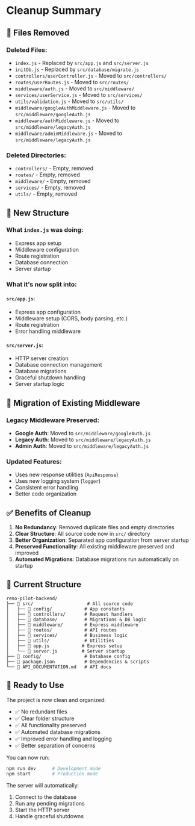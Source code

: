 # Cleanup Summary

## 🧹 Files Removed

### Deleted Files:
- `index.js` - Replaced by `src/app.js` and `src/server.js`
- `initDb.js` - Replaced by `src/database/migrate.js`
- `controllers/userController.js` - Moved to `src/controllers/`
- `routes/userRoutes.js` - Moved to `src/routes/`
- `middleware/auth.js` - Moved to `src/middleware/`
- `services/userService.js` - Moved to `src/services/`
- `utils/validation.js` - Moved to `src/utils/`
- `middleware/googleAuthMiddleware.js` - Moved to `src/middleware/googleAuth.js`
- `middleware/authMiddleware.js` - Moved to `src/middleware/legacyAuth.js`
- `middleware/adminMiddleware.js` - Moved to `src/middleware/legacyAuth.js`

### Deleted Directories:
- `controllers/` - Empty, removed
- `routes/` - Empty, removed
- `middleware/` - Empty, removed
- `services/` - Empty, removed
- `utils/` - Empty, removed

## 📁 New Structure

### What `index.js` was doing:
- Express app setup
- Middleware configuration
- Route registration
- Database connection
- Server startup

### What it's now split into:

#### `src/app.js`:
- Express app configuration
- Middleware setup (CORS, body parsing, etc.)
- Route registration
- Error handling middleware

#### `src/server.js`:
- HTTP server creation
- Database connection management
- Database migrations
- Graceful shutdown handling
- Server startup logic

## 🔄 Migration of Existing Middleware

### Legacy Middleware Preserved:
- **Google Auth**: Moved to `src/middleware/googleAuth.js`
- **Legacy Auth**: Moved to `src/middleware/legacyAuth.js`
- **Admin Auth**: Moved to `src/middleware/legacyAuth.js`

### Updated Features:
- Uses new response utilities (`ApiResponse`)
- Uses new logging system (`logger`)
- Consistent error handling
- Better code organization

## ✅ Benefits of Cleanup

1. **No Redundancy**: Removed duplicate files and empty directories
2. **Clear Structure**: All source code now in `src/` directory
3. **Better Organization**: Separated app configuration from server startup
4. **Preserved Functionality**: All existing middleware preserved and improved
5. **Automated Migrations**: Database migrations run automatically on startup

## 🚀 Current Structure

```
reno-pilot-backend/
├── 📁 src/                    # All source code
│   ├── 📁 config/            # App constants
│   ├── 📁 controllers/       # Request handlers
│   ├── 📁 database/          # Migrations & DB logic
│   ├── 📁 middleware/        # Express middleware
│   ├── 📁 routes/            # API routes
│   ├── 📁 services/          # Business logic
│   ├── 📁 utils/             # Utilities
│   ├── 📄 app.js            # Express setup
│   └── 📄 server.js         # Server startup
├── 📁 config/                # Database config
├── 📄 package.json           # Dependencies & scripts
└── 📄 API_DOCUMENTATION.md   # API docs
```

## 🎯 Ready to Use

The project is now clean and organized:
- ✅ No redundant files
- ✅ Clear folder structure
- ✅ All functionality preserved
- ✅ Automated database migrations
- ✅ Improved error handling and logging
- ✅ Better separation of concerns

You can now run:
```bash
npm run dev      # Development mode
npm start        # Production mode
```

The server will automatically:
1. Connect to the database
2. Run any pending migrations
3. Start the HTTP server
4. Handle graceful shutdowns 